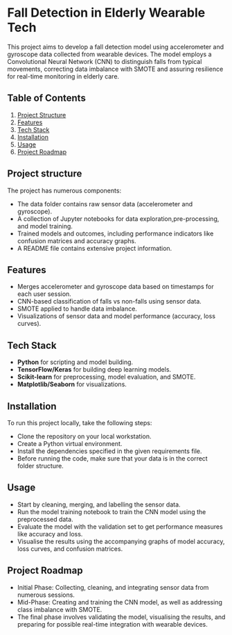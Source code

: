 
# Fall Detection in Elderly Wearable Tech

This project aims to develop a fall detection model using accelerometer and gyroscope data collected from wearable devices. The model employs a Convolutional Neural Network (CNN) to distinguish falls from typical movements, correcting data imbalance with SMOTE and assuring resilience for real-time monitoring in elderly care. 

## Table of Contents
1. [Project Structure](#project-structure)
2. [Features](#features)
3. [Tech Stack](#tech-stack)
4. [Installation](#installation)
5. [Usage](#usage)
6. [Project Roadmap](#project-roadmap)

## Project structure

The project has numerous components:

* The data folder contains raw sensor data (accelerometer and gyroscope).
* A collection of Jupyter notebooks for data exploration,pre-processing, and model training.
* Trained models and outcomes, including performance indicators like confusion matrices and accuracy graphs.
* A README file contains extensive project information.

## Features
- Merges accelerometer and gyroscope data based on timestamps for each user session.
- CNN-based classification of falls vs non-falls using sensor data.
- SMOTE applied to handle data imbalance.
- Visualizations of sensor data and model performance (accuracy, loss curves).

## Tech Stack
- **Python** for scripting and model building.
- **TensorFlow/Keras** for building deep learning models.
- **Scikit-learn** for preprocessing, model evaluation, and SMOTE.
- **Matplotlib/Seaborn** for visualizations.

## Installation
To run this project locally, take the following steps:

* Clone the repository on your local workstation.
* Create a Python virtual environment.
* Install the dependencies specified in the given requirements file.
* Before running the code, make sure that your data is in the correct folder structure.

## Usage

* Start by cleaning, merging, and labelling the sensor data.
* Run the model training notebook to train the CNN model using the preprocessed data.
* Evaluate the model with the validation set to get performance measures like accuracy and loss.
* Visualise the results using the accompanying graphs of model accuracy, loss curves, and confusion matrices.

## Project Roadmap

* Initial Phase: Collecting, cleaning, and integrating sensor data from numerous sessions.
* Mid-Phase: Creating and training the CNN model, as well as addressing class imbalance with SMOTE.
* The final phase involves validating the model, visualising the results, and preparing for possible real-time integration with wearable devices.



